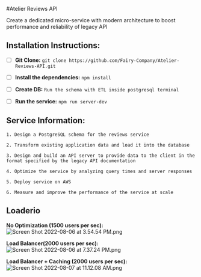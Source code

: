 #Atelier Reviews API 

Create a dedicated micro-service with modern architecture to boost performance and reliability of legacy API 

## Installation Instructions: 

- [ ] **Git Clone:** `git clone https://github.com/Fairy-Company/Atelier-Reviews-API.git`


- [ ] **Install the dependencies:**
`npm install`


- [ ] **Create DB:**
`Run the schema with ETL inside postgresql terminal`


- [ ] **Run the service:**
`npm run server-dev`

## Service Information: 

`1. Design a PostgreSQL schema for the reviews service` 

`2. Transform existing application data and load it into the database`

`3. Design and build an API server to provide data to the client in the format specified by the legacy API documentation`

`4. Optimize the service by analyzing query times and server responses`

`5. Deploy service on AWS` 

`6. Measure and improve the performance of the service at scale`

## Loaderio 
**No Optimization (1500 users per sec):**
![Screen Shot 2022-08-06 at 3.54.54 PM.png](https://s3-us-west-2.amazonaws.com/secure.notion-static.com/6cb6286c-597e-48ad-a299-d0f1bcdda8f2/Screen_Shot_2022-08-06_at_3.54.54_PM.png)

**Load Balancer(2000 users per sec):**
![Screen Shot 2022-08-06 at 7.37.24 PM.png](https://s3-us-west-2.amazonaws.com/secure.notion-static.com/782730e0-2439-4af8-8fd5-e8ef6811d550/Screen_Shot_2022-08-06_at_7.37.24_PM.png)

**Load Balancer + Caching (2000 users per sec):**
![Screen Shot 2022-08-07 at 11.12.08 AM.png](https://s3-us-west-2.amazonaws.com/secure.notion-static.com/393debe1-8d8d-4570-a649-3b692485b4eb/Screen_Shot_2022-08-07_at_11.12.08_AM.png)




